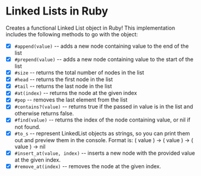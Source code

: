 # Linked Lists in Ruby

Creates a functional Linked List object in Ruby!
This implementation includes the following methods to go with the object:

- [x] `#append(value)` -- adds a new node containing value to the end of the list
- [x] `#prepend(value)` -- adds a new node containing value to the start of the list
- [x] `#size` -- returns the total number of nodes in the list
- [x] `#head` -- returns the first node in the list
- [x] `#tail` -- returns the last node in the list
- [x] `#at(index)` -- returns the node at the given index
- [x] `#pop` -- removes the last element from the list
- [x] `#contains?(value)` -- returns true if the passed in value is in the list and otherwise returns false.
- [x] `#find(value)` -- returns the index of the node containing value, or nil if not found.
- [x] `#to_s` -- represent LinkedList objects as strings, so you can print them out and preview them in the console. Format is: ( value ) -> ( value ) -> ( value ) -> nil
- [x] `#insert_at(value, index)` -- inserts a new node with the provided value at the given index.
- [x] `#remove_at(index)` -- removes the node at the given index.
